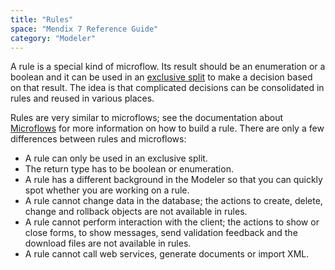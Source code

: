 ```yaml
---
title: "Rules"
space: "Mendix 7 Reference Guide"
category: "Modeler"
---
```



A rule is a special kind of microflow. Its result should be an enumeration or a boolean and it can be used in an [exclusive split](exclusive-split) to make a decision based on that result. The idea is that complicated decisions can be consolidated in rules and reused in various places.

Rules are very similar to microflows; see the documentation about [Microflows](microflows) for more information on how to build a rule. There are only a few differences between rules and microflows:

*   A rule can only be used in an exclusive split.
*   The return type has to be boolean or enumeration.
*   A rule has a different background in the Modeler so that you can quickly spot whether you are working on a rule.
*   A rule cannot change data in the database; the actions to create, delete, change and rollback objects are not available in rules.
*   A rule cannot perform interaction with the client; the actions to show or close forms, to show messages, send validation feedback and the download files are not available in rules.
*   A rule cannot call web services, generate documents or import XML.
